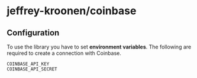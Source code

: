# jeffrey-kroonen/coinbase

## Configuration
To use the library you have to set **environment variables**. The following are required to create a connection with Coinbase.

```
COINBASE_API_KEY
COINBASE_API_SECRET
```